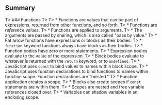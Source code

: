 ## Summary

T> ### Functions
T>
T> * Functions are values that can be part of expressions, returned from other functions, and so forth.
T> * Functions are *reference values*.
T> * Functions are applied to arguments.
T> * The arguments are passed by sharing, which is also called "pass by value."
T> * Fat arrow functions have expressions or blocks as their bodies.
T> * `function` keyword functions always have blocks as their bodies.
T> * Function bodies have zero or more statements.
T> * Expression bodies evaluate to the value of the expression.
T> * Block bodies evaluate to whatever is returned with the `return` keyword, or to `undefined`.
T> * JavaScript uses `const` to bind values to names within block scope.
T> * JavaScript uses function declarations to bind functions to names within function scope. Function declarations are "hoisted."
T> * Function application creates a scope.
T> * Blocks also create scopes if `const` statements are within them.
T> * Scopes are nested and free variable references closed over.
T> * Variables can shadow variables in an enclosing scope.
